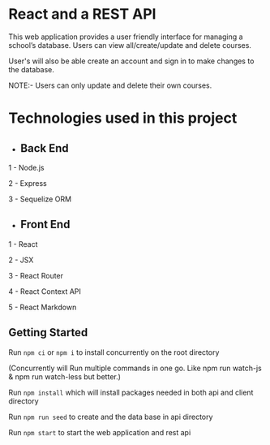 # React and a REST API

This web application provides a user friendly interface for managing a school’s database. Users can view all/create/update and delete courses.

User's will also be able create an account and sign in to make changes to the database.

NOTE:- Users can only update and delete their own courses.

# Technologies used in this project

* ## Back End

1 - Node.js

2 - Express

3 - Sequelize ORM

* ## Front End

1 - React

2 - JSX

3 - React Router

4 - React Context API

5 - React Markdown

## Getting Started

Run `npm ci` or `npm i` to install concurrently on the root directory

(Concurrently will Run multiple commands in one go. Like npm run watch-js & npm run watch-less but better.)

Run `npm install` which will install packages needed in both api and client directory

Run `npm run seed` to create and the data base in api directory

Run `npm start` to start the web application and rest api
